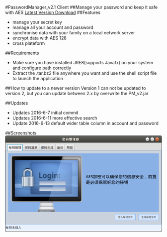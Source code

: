 #PasswordManager_v2.1 Client
##Manage your password and keep it safe with AES
[Latest Version Download](https://github.com/guiji9511/PasswordManager/tree/master/binary/v2.1.1)
##Features
* manage your secret key
* manage all your account and password
* synchronise data with your family on a local network server
* encrypt data with AES 128
* cross plateform

##Requirements
* Make sure you have installed JRE8(supports Javafx) on your system and configure path correctly
* Extract the .tar.bz2 file anywhere you want and use the shell script file to launch the application

##How to update to a newer version
Version 1 can not be updated to version 2, but you can update between 2.x by overwrite the PM_v2.jar

##Updates
* Updates 2016-6-7 initial commit
* Updates 2016-6-11 more effective search
* Update 2016-6-13 default wider table column in account and password

##Screenshots
![](screenshots/01.png)